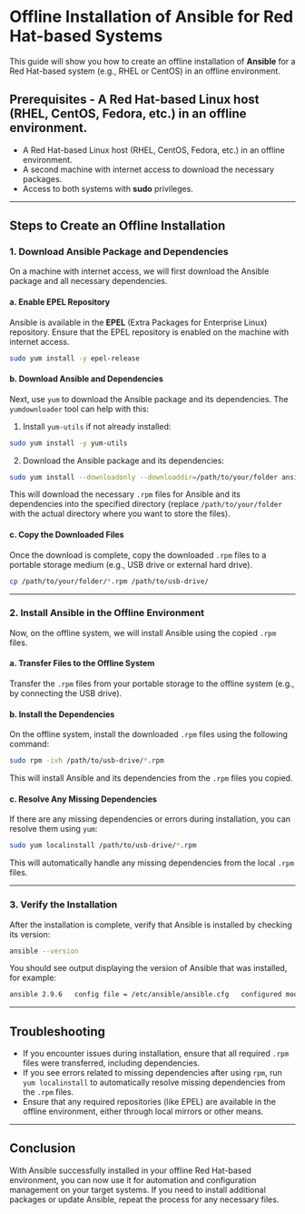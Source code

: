 
# Offline Installation of Ansible for Red Hat-based Systems  

This guide will show you how to create an offline installation of **Ansible** for a Red Hat-based system (e.g., RHEL or CentOS) in an offline environment.  
## Prerequisites  - A Red Hat-based Linux host (RHEL, CentOS, Fedora, etc.) in an offline environment.

- A Red Hat-based Linux host (RHEL, CentOS, Fedora, etc.) in an offline environment. 
- A second machine with internet access to download the necessary packages. 
- Access to both systems with **sudo** privileges.

- ---  
## Steps to Create an Offline Installation  
### 1. Download Ansible Package and Dependencies 

On a machine with internet access, we will first download the Ansible package and all necessary dependencies.  
#### a. Enable EPEL Repository  

Ansible is available in the **EPEL** (Extra Packages for Enterprise Linux) repository. Ensure that the EPEL repository is enabled on the machine with internet access.  
```bash
sudo yum install -y epel-release
```
#### b. Download Ansible and Dependencies

Next, use `yum` to download the Ansible package and its dependencies. The `yumdownloader` tool can help with this:

1. Install `yum-utils` if not already installed:

```bash
sudo yum install -y yum-utils
```

2. Download the Ansible package and its dependencies:
```bash
sudo yum install --downloadonly --downloaddir=/path/to/your/folder ansible
```

This will download the necessary `.rpm` files for Ansible and its dependencies into the specified directory (replace `/path/to/your/folder` with the actual directory where you want to store the files).
#### c. Copy the Downloaded Files

Once the download is complete, copy the downloaded `.rpm` files to a portable storage medium (e.g., USB drive or external hard drive).
```bash
cp /path/to/your/folder/*.rpm /path/to/usb-drive/
```

---
### 2. Install Ansible in the Offline Environment

Now, on the offline system, we will install Ansible using the copied `.rpm` files.

#### a. Transfer Files to the Offline System

Transfer the `.rpm` files from your portable storage to the offline system (e.g., by connecting the USB drive).

#### b. Install the Dependencies

On the offline system, install the downloaded `.rpm` files using the following command:
```bash
sudo rpm -ivh /path/to/usb-drive/*.rpm
```

This will install Ansible and its dependencies from the `.rpm` files you copied.

#### c. Resolve Any Missing Dependencies

If there are any missing dependencies or errors during installation, you can resolve them using `yum`:
```bash
sudo yum localinstall /path/to/usb-drive/*.rpm
```

This will automatically handle any missing dependencies from the local `.rpm` files.

---
### 3. Verify the Installation

After the installation is complete, verify that Ansible is installed by checking its version:
```bash
ansible --version
```

You should see output displaying the version of Ansible that was installed, for example:
```bash
ansible 2.9.6   config file = /etc/ansible/ansible.cfg   configured module search path = ['/usr/share/ansible']   python version = 3.8.5 (default, Jul 20 2020, 12:20:09) [GCC 8.4.0]
```

---
## Troubleshooting

- If you encounter issues during installation, ensure that all required `.rpm` files were transferred, including dependencies.
- If you see errors related to missing dependencies after using `rpm`, run `yum localinstall` to automatically resolve missing dependencies from the `.rpm` files.
- Ensure that any required repositories (like EPEL) are available in the offline environment, either through local mirrors or other means.

---
## Conclusion

With Ansible successfully installed in your offline Red Hat-based environment, you can now use it for automation and configuration management on your target systems. If you need to install additional packages or update Ansible, repeat the process for any necessary files.
